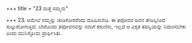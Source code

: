 +++
title = "23 ಮತ್ತೆ ನಮ್ಮನು"

+++
23. ಆಮೇಲೆ ನಮ್ಮನ್ನು ಚಾಡಿಕೋರರೆಂದು ದೂಷಿಸಬೇಡಿ. ಈ ತಪೋವನ ಅವನ ತೇಜಸ್ಸಿನಿಂದ ಸುಟ್ಟುಹೋಗುತ್ತಿದೆ. ಬೇರೊಂದು ತಪೋವನವನ್ನು ನಮಗೆ ಕರುಣಿಸು, ಇಲ್ಲವೆ ಆ ವಿಕೃತ ತಪಸ್ವಿಯನ್ನು ನಿವಾರಿಸಬೇಕು ಎಂದು ಮುನಿಸ್ತೋಮ ಪ್ರಾರ್ಥಿಸಿತು.